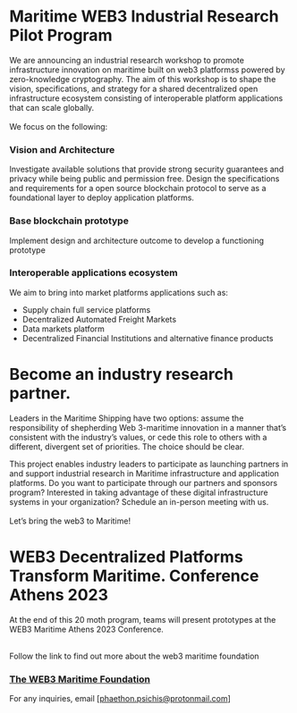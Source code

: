 
# Maritime WEB3 Industrial Research Pilot Program 

We are announcing an industrial research workshop to promote infrastructure innovation on maritime built on web3 platformss powered by zero-knowledge cryptography. The aim of this workshop is to shape the vision, specifications, and strategy for a shared decentralized open infrastructure ecosystem consisting of interoperable platform applications that can scale globally.<br><br> 
We focus on the following:

### Vision and Architecture
Investigate available solutions that provide strong security guarantees and privacy while being public and permission free. Design the specifications and requirements for a open source blockchain protocol to serve as a foundational layer to deploy application platforms. 

### Base blockchain prototype
Implement design and architecture outcome to develop a functioning prototype 

### Interoperable applications ecosystem
We aim to bring into market platforms applications such as:
* Supply chain full service platforms
* Decentralized Automated Freight Markets
* Data markets platform
* Decentralized Financial Institutions and alternative finance products

# Become an industry research partner.
Leaders in the Maritime Shipping have two options: assume the responsibility of shepherding Web 3-maritime innovation in a manner that’s consistent with the industry’s values, or cede this role to others with a different, divergent set of priorities. The choice should be clear.

This project enables industry leaders to participate as launching partners in and support industrial research in  Maritime infrastructure and application platforms. Do you want to participate through our partners and sponsors program? Interested in taking advantage of these digital infrastructure systems in your organization? Schedule an in-person meeting with us.<br><br>
Let’s bring the web3 to Maritime!
# 
# WEB3 Decentralized Platforms Transform Maritime. Conference Athens 2023
At the end of this 20 moth program, teams will present prototypes at the  WEB3 Maritime Athens 2023 Conference.<br><br> 

Follow the link to find out more about the web3 maritime foundation
### [The WEB3 Maritime Foundation](https://github.com/phaethonpsichis/web3-maritime)

For any inquiries, email [phaethon.psichis@protonmail.com]



